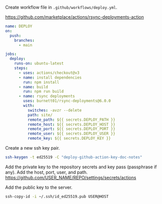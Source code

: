 Create workflow file in `.github/workflows/deploy.yml`.

https://github.com/marketplace/actions/rsync-deployments-action

```yaml
name: DEPLOY
on:
  push:
    branches:
      - main

jobs:
  deploy:
    runs-on: ubuntu-latest
    steps:
      - uses: actions/checkout@v3
      - name: install dependencies
        run: npm install
      - name: build
        run: npm run build
      - name: rsync deployments
        uses: burnett01/rsync-deployments@6.0.0
        with:
          switches: -avzr --delete
          path: site/
          remote_path: ${{ secrets.DEPLOY_PATH }}
          remote_host: ${{ secrets.DEPLOY_HOST }}
          remote_port: ${{ secrets.DEPLOY_PORT }}
          remote_user: ${{ secrets.DEPLOY_USER }}
          remote_key: ${{ secrets.DEPLOY_KEY }}
```

Create a new ssh key pair.

```bash
ssh-keygen -t ed25519 -C "deploy-github-action-key-doc-notes"
```

Add the private key to the repository secrets and key pass (passphrase if any). Add the host, port, user, and path.
https://github.com/USER_NAME/REPO/settings/secrets/actions

Add the public key to the server.

```bash
ssh-copy-id -i ~/.ssh/id_ed25519.pub USER@HOST
```
